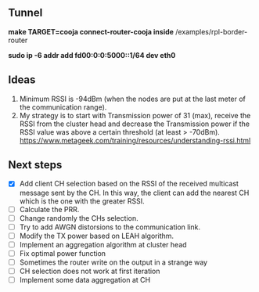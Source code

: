 ## Tunnel
**make TARGET=cooja connect-router-cooja inside** /examples/rpl-border-router

**sudo ip -6 addr add fd00:0:0:5000::1/64 dev eth0**

## Ideas
1. Minimum RSSI is -94dBm (when the nodes are put at the last meter of the communication range).
2. My strategy is to start with Transmission power of 31 (max), receive the RSSI from the cluster head and decrease the Transmission power if
the RSSI value was above a certain threshold (at least > -70dBm). https://www.metageek.com/training/resources/understanding-rssi.html

## Next steps
- [X] Add client CH selection based on the RSSI of the received multicast message sent by the CH. In this way, the client can add the nearest CH which is the one with the greater RSSI.
- [ ] Calculate the PRR.
- [ ] Change randomly the CHs selection.
- [ ] Try to add AWGN distorsions to the communication link.
- [ ] Modify the TX power based on LEAH algorithm.
- [ ] Implement an aggregation algorithm at cluster head
- [ ] Fix optimal power function
- [ ] Sometimes the router write on the output in a strange way
- [ ] CH selection does not work at first iteration
- [ ] Implement some data aggregation at CH
